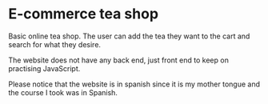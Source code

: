 ﻿# E-commerce tea shop

Basic online tea shop. The user can add the tea they want to the cart and search for what they desire.

The website does not have any back end, just front end to keep on practising JavaScript.

Please notice that the website is in spanish since it is my mother tongue and the course I took was in Spanish.


